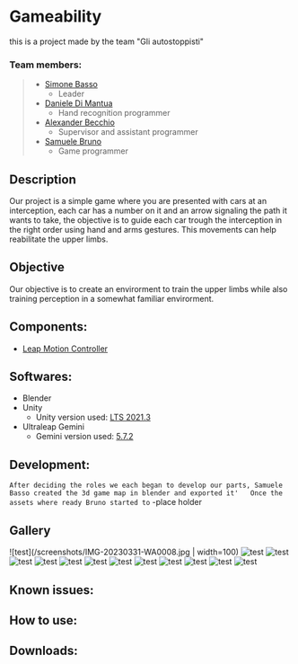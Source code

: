 # Gameability
this is a project made by the team "Gli autostoppisti"

### Team members:
> * [Simone Basso](https://github.com/clbsimone)
>    * Leader
> * [Daniele Di Mantua](https://github.com/1Danielozen1)
>    * Hand recognition programmer
> * [Alexander Becchio](https://github.com/SirAlexanderTheFourth)
>    * Supervisor and assistant programmer
> * [Samuele Bruno](https://github.com/SamueleBruno)
>    * Game programmer


## Description
Our project is a simple game where you are presented with cars at an interception, each car has a number on it and an arrow signaling the path it wants to take, the objective is to guide each car trough the interception in the right order using hand and arms gestures.
This movements can help reabilitate the upper limbs.

## Objective
Our objective is to create an envirorment to train the upper limbs while also training perception in a somewhat familiar envirorment.


## Components:
* [Leap Motion Controller](https://www.ultraleap.com/product/leap-motion-controller/)

## Softwares:
* Blender
* Unity
  * Unity version used: [LTS 2021.3](https://download.unity3d.com/download_unity/6eacc8284459/Windows64EditorInstaller/UnitySetup64-2021.3.0f1.exe)
* Ultraleap Gemini
  * Gemini version used: [5.7.2](https://www2.leapmotion.com/downloads/gemini/v5.7.2)

## Development:
`After deciding the roles we each began to develop our parts, Samuele Basso created the 3d game map in blender and exported it'  
Once the assets where ready Bruno started to` -place holder

## Gallery
![test](/screenshots/IMG-20230331-WA0008.jpg | width=100)
![test](/screenshots/IMG-20230331-WA0009.jpg)
![test](/screenshots/IMG-20230331-WA0010.jpg)
![test](/screenshots/IMG-20230331-WA0011.jpg)
![test](/screenshots/IMG-20230331-WA0012.jpg)
![test](/screenshots/IMG-20230331-WA0013.jpg)
![test](/screenshots/IMG-20230331-WA0014.jpg)
![test](/screenshots/IMG-20230331-WA0015.jpg)
![test](/screenshots/IMG-20230331-WA0016.jpg)
![test](/screenshots/IMG-20230331-WA0017.jpg)
![test](/screenshots/IMG-20230331-WA0018.jpg)
![test](/screenshots/IMG-20230331-WA0019.jpg)
![test](/screenshots/IMG-20230331-WA0020.jpg)

## Known issues:

## How to use:

## Downloads:
